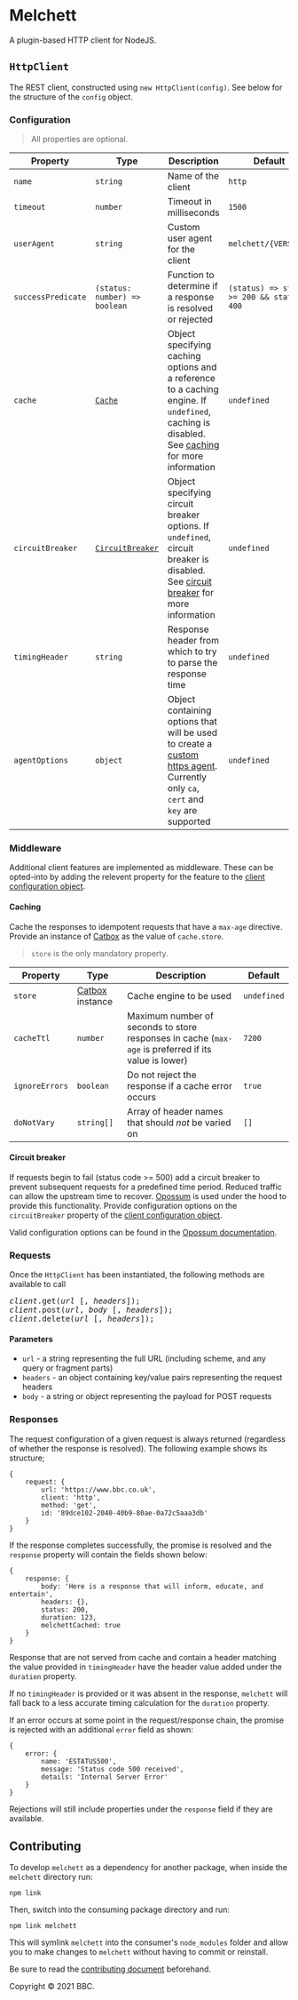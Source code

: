 # Melchett

A plugin-based HTTP client for NodeJS.

## `HttpClient`
The REST client, constructed using `new HttpClient(config)`. See below for the structure of the `config` object.

### Configuration
> All properties are optional.

Property | Type | Description | Default
---|---|---|---
`name` | `string` | Name of the client | `http`
`timeout` | `number` | Timeout in milliseconds | `1500`
`userAgent` | `string` | Custom user agent for the client | `melchett/{VERSION}`
`successPredicate` | `(status: number) => boolean` | Function to determine if a response is resolved or rejected | `(status) => status >= 200 && status < 400`
`cache` | [`Cache`](#caching) | Object specifying caching options and a reference to a caching engine. If `undefined`, caching is disabled. See [caching](#caching) for more information | `undefined`
`circuitBreaker` | [`CircuitBreaker`](#circuit-breaker) | Object specifying circuit breaker options. If `undefined`, circuit breaker is disabled. See [circuit breaker](#circuit-breaker) for more information | `undefined`
`timingHeader` | `string` | Response header from which to try to parse the response time | `undefined`
`agentOptions` | `object` | Object containing options that will be used to create a [custom https agent](https://nodejs.org/api/https.html). Currently only `ca`, `cert` and `key` are supported | `undefined`

### Middleware
Additional client features are implemented as middleware. These can be opted-into by adding the relevent property for the feature to the [client configuration object](#configuration).

#### Caching
Cache the responses to idempotent requests that have a `max-age` directive. Provide an instance of [Catbox](https://github.com/hapijs/catbox#readme) as the value of `cache.store`.

> `store` is the only mandatory property.

Property | Type | Description | Default
---|---|---|---
`store` | [Catbox](https://github.com/hapijs/catbox#readme) instance | Cache engine to be used | `undefined`
`cacheTtl` | `number` | Maximum number of seconds to store responses in cache (`max-age` is preferred if its value is lower) | `7200`
`ignoreErrors` | `boolean` | Do not reject the response if a cache error occurs | `true`
`doNotVary` | `string[]` | Array of header names that should _not_ be varied on |  `[]`

#### Circuit breaker
If requests begin to fail (status code >= 500) add a circuit breaker to prevent subsequent requests for a predefined time period. Reduced traffic can allow the upstream time to recover. [Opossum](https://github.com/nodeshift/opossum) is used under the hood to provide this functionality. Provide configuration options on the `circuitBreaker` property of the [client configuration object](#configuration).

Valid configuration options can be found in the [Opossum documentation](https://nodeshift.dev/opossum/#circuitbreaker).

### Requests
Once the `HttpClient` has been instantiated, the following methods are available to call

<pre>
<i>client</i>.get(<i>url</i> [, <i>headers</i>]);
<i>client</i>.post(<i>url</i>, <i>body</i> [, <i>headers</i>]);
<i>client</i>.delete(<i>url</i> [, <i>headers</i>]);
</pre>

#### Parameters
* `url` - a string representing the full URL (including scheme, and any query or fragment parts)
* `headers` - an object containing key/value pairs representing the request headers
* `body` - a string or object representing the payload for POST requests

### Responses
The request configuration of a given request is always returned (regardless of whether the response is resolved). The following example shows its structure;
```
{
    request: {
        url: 'https://www.bbc.co.uk',
        client: 'http',
        method: 'get',
        id: '89dce102-2040-40b9-80ae-0a72c5aaa3db'
    }
}
```

If the response completes successfully, the promise is resolved and the `response` property will contain the fields shown below:
```
{
    response: {
        body: 'Here is a response that will inform, educate, and entertain',
        headers: {},
        status: 200,
        duration: 123,
        melchettCached: true
    }
}
```

Response that are not served from cache and contain a header matching the value provided in `timingHeader` have the header value added under the `duration` property.

If no `timingHeader` is provided or it was absent in the response, `melchett` will fall back to a less accurate timing calculation for the `duration` property.

If an error occurs at some point in the request/response chain, the promise is rejected with an additional `error` field as shown:
```
{
    error: {
        name: 'ESTATUS500',
        message: 'Status code 500 received',
        details: 'Internal Server Error'
    }
}
```

Rejections will still include properties under the `response` field if they are available.

## Contributing
To develop `melchett` as a dependency for another package, when inside the `melchett` directory run:
```
npm link
```

Then, switch into the consuming package directory and run:
```
npm link melchett
```

This will symlink `melchett` into the consumer's `node_modules` folder and allow you to make changes to `melchett` without having to commit or reinstall.

Be sure to read the [contributing document](./CONTRIBUTING.md) beforehand.

Copyright © 2021 BBC.

